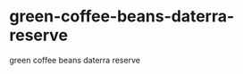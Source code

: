 green-coffee-beans-daterra-reserve
==================================

green coffee beans daterra reserve
